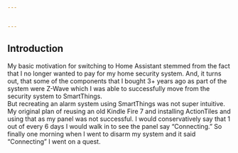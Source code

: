 ```yaml
---


---
```


<h2 id="introduction">Introduction</h2>
<p>My basic motivation for switching to Home Assistant stemmed from the fact that I no longer wanted to pay for my home security system. And, it turns out, that some of the components that I bought 3+ years ago as part of the system were Z-Wave which I was able to successfully move from the security system to SmartThings.<br>
But recreating an alarm system using SmartThings was not super intuitive. My original plan of reusing an old Kindle Fire 7 and installing ActionTiles and using that as my panel was not successful. I would conservatively say that 1 out of every 6 days I would walk in to see the panel say “Connecting.” So finally one morning when I went to disarm my system and it said “Connecting” I went on a quest.</p>

